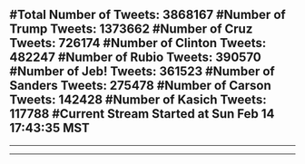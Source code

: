 #Total Number of Tweets: 3868167 
#Number of Trump Tweets: 1373662
#Number of Cruz Tweets: 726174
#Number of Clinton Tweets: 482247
#Number of Rubio Tweets: 390570
#Number of Jeb! Tweets: 361523
#Number of Sanders Tweets: 275478
#Number of Carson Tweets: 142428
#Number of Kasich Tweets: 117788
#Current Stream Started at Sun Feb 14 17:43:35 MST
---
---
---
